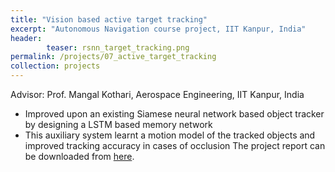 ```yaml
---
title: "Vision based active target tracking"
excerpt: "Autonomous Navigation course project, IIT Kanpur, India"
header:
        teaser: rsnn_target_tracking.png
permalink: /projects/07_active_target_tracking
collection: projects
---
```

Advisor: Prof. Mangal Kothari, Aerospace Engineering, IIT Kanpur, India
* Improved upon an existing Siamese neural network based object tracker by designing a LSTM based memory network
* This auxiliary system learnt a motion model of the tracked objects and improved tracking accuracy in cases of occlusion
The project report can be downloaded from <a href="/files/active_tracking.pdf">here</a>.

